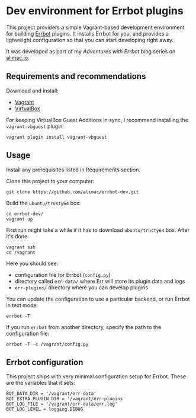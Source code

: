 # Dev environment for Errbot plugins

This project providers a simple Vagrant-based development environment for
building [Errbot](http://errbot.io) plugins. It installs Errbot for you, and
provides a lighweight configuration so that you can start developing right
away.

It was developed as part of my _Adventures with Errbot_ blog series on
[alimac.io](http://alimac.io/writes/adventures-with-errbot-part-1).

## Requirements and recommendations

Download and install:

- [Vagrant](https://www.vagrantup.com/downloads.html)
- [VirtualBox](https://www.virtualbox.org/wiki/Downloads)

For keeping VirtualBox Guest Additions in sync, I recommend installing the
`vagrant-vbguest` plugin:

```
vagrant plugin install vagrant-vbguest
```

## Usage

Install any prerequisites listed in Requirements section.

Clone this project to your computer:

```
git clone https://github.com/alimac/errbot-dev.git
```

Build the `ubuntu/trusty64` box:

```
cd errbot-dev/
vagrant up
```

First run might take a while if it has to download `ubuntu/trusty64` box.
After it's done:

```
vagrant ssh
cd /vagrant
```

Here you should see:
- configuration file for Errbot (`config.py`)
- directory called `err-data/` where Err will store its plugin data and logs
- `err-plugins/` directory where you can develop plugins

You can update the configuration to use a particular backend, or run Errbot in
text mode:

```
errbot -T
```

If you run `errbot` from another directory, specify the path to
the configuration file:

```
errbot -T -c /vagrant/config.py
```

## Errbot configuration

This project ships with very minimal configuration setup for Errbot.
These are the variables that it sets:

```
BOT_DATA_DIR = '/vagrant/err-data'
BOT_EXTRA_PLUGIN_DIR = '/vagrant/err-plugins'
BOT_LOG_FILE = '/vagrant/err-data/err.log'
BOT_LOG_LEVEL = logging.DEBUG
```
